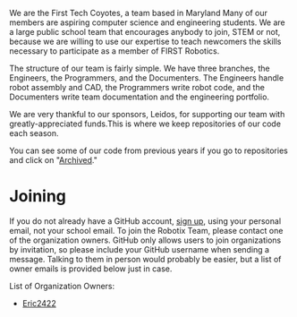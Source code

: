   We are the First Tech Coyotes, a team based in  Maryland  Many of our members are aspiring computer science and engineering students. We are a large public school team that encourages anybody to join, STEM or not, because we are willing to use our expertise to teach newcomers the skills necessary to participate as a member of FIRST Robotics. <br>

  The structure of our team is fairly simple. We have three branches, the Engineers, the Programmers, and the Documenters. The Engineers handle robot assembly and CAD, the Programmers write robot code, and the Documenters write team documentation and the engineering portfolio. <br>

  We are very thankful to our sponsors, Leidos, for supporting our team with greatly-appreciated funds.This is where we keep repositories of our code each season. <br>
    
  You can see some of our code from previous years if you go to repositories and click on "[Archived](https://github.com/orgs/chsRobotix/repositories?type=archived)."

# Joining
If you do not already have a GitHub account, [sign up](https://github.com/signup?ref_cta=Sign+up&ref_loc=header+logged+out&ref_page=%2F&source=header-home), using your personal email, not your school email. To join the Robotix Team, please contact one of the organization owners. GitHub only allows users to join organizations by invitation, so please include your GitHub username when sending a message. Talking to them in person would probably be easier, but a list of owner emails is provided below just in case.

List of Organization Owners:
- [Eric2422](https://github.com/Eric2422)
